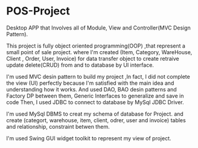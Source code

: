 # POS-Project
Desktop APP that Involves all of Module, View and Controller(MVC Design Pattern).

This project is fully object oriented programming(OOP) ,that represent a small point of sale project. 
where I'm created (Item, Category, WareHouse, Client , Order, User, Invoice) for data transfer object to create retraive update delete(CRUD) from and to database by UI interface.

I'm used MVC desin pattern to build my project ,In fact, I did not complete the view (UI) perfectly because I'm satisfied with the main idea and understanding how it works.
And used DAO, BAO desin patterns and Factory DP between them, Generic Interfaces  to generalize and save in code
Then, I used JDBC to connect to database by MySql JDBC Driver.

I'm used MySql DBMS to creat my schema of database for Project.
and create (categort, warehouse, item, client, odrer, user and invoice) tables and relationship, constraint betwen them.

I'm used Swing GUI widget toolkit to represent my view of project.
